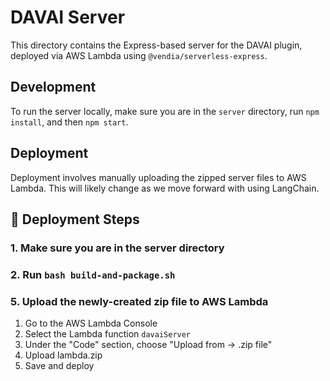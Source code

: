 # DAVAI Server

This directory contains the Express-based server for the DAVAI plugin, deployed via AWS Lambda using `@vendia/serverless-express`.

## Development

To run the server locally, make sure you are in the `server` directory, run `npm install`, and then `npm start`.

## Deployment

Deployment involves manually uploading the zipped server files to AWS Lambda. This will likely change as we move forward with using LangChain.

## 🚀 Deployment Steps

### 1. Make sure you are in the server directory
### 2. Run `bash build-and-package.sh`
### 5. Upload the newly-created zip file to AWS Lambda
1. Go to the AWS Lambda Console
2. Select the Lambda function `davaiServer`
3. Under the "Code" section, choose "Upload from → .zip file"
4. Upload lambda.zip
5. Save and deploy




